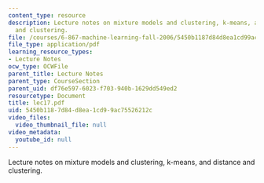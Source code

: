 ```yaml
---
content_type: resource
description: Lecture notes on mixture models and clustering, k-means, and distance
  and clustering.
file: /courses/6-867-machine-learning-fall-2006/5450b1187d84d8ea1cd99ac75526212c_lec17.pdf
file_type: application/pdf
learning_resource_types:
- Lecture Notes
ocw_type: OCWFile
parent_title: Lecture Notes
parent_type: CourseSection
parent_uid: df76e597-6023-f703-940b-1629dd549ed2
resourcetype: Document
title: lec17.pdf
uid: 5450b118-7d84-d8ea-1cd9-9ac75526212c
video_files:
  video_thumbnail_file: null
video_metadata:
  youtube_id: null
---
```

Lecture notes on mixture models and clustering, k-means, and distance and clustering.

